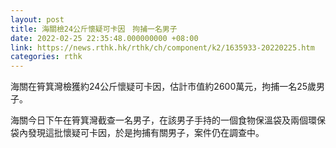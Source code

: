 ```yaml
---
layout: post
title: 海關檢24公斤懷疑可卡因　拘捕一名男子
date: 2022-02-25 22:35:48.000000000 +08:00
link: https://news.rthk.hk/rthk/ch/component/k2/1635933-20220225.htm
categories: rthk
---
```


海關在筲箕灣檢獲約24公斤懷疑可卡因，估計市值約2600萬元，拘捕一名25歲男子。

海關今日下午在筲箕灣截查一名男子，在該男子手持的一個食物保溫袋及兩個環保袋內發現這批懷疑可卡因，於是拘捕有關男子，案件仍在調查中。
